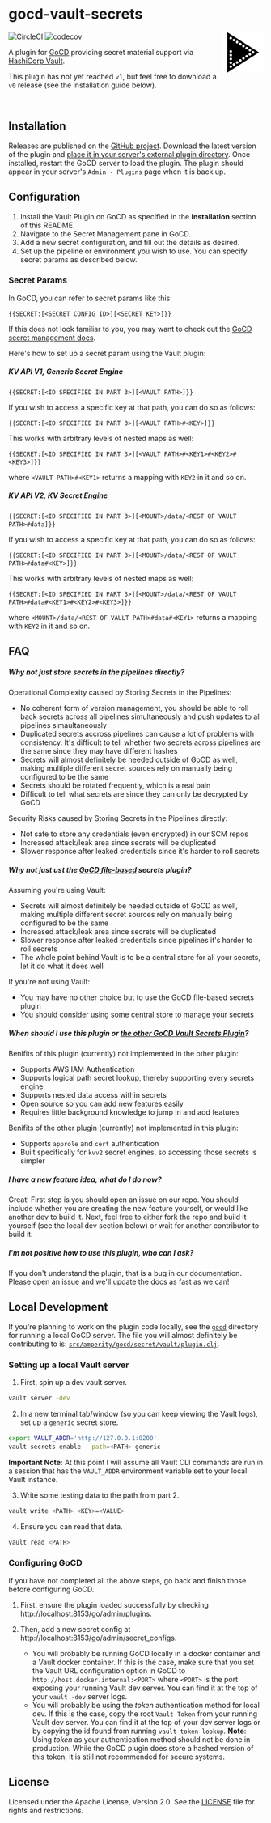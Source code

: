 gocd-vault-secrets
==================

<img height="80" width="80" align="right" src="resources/amperity/gocd/secret/vault/logo.svg"/>

[![CircleCI](https://circleci.com/gh/amperity/gocd-vault-secrets.svg?style=shield&circle-token=b9256c6d46160ab045b44cdfe5add3954dd0cbf2)](https://circleci.com/gh/amperity/gocd-vault-secrets)
[![codecov](https://codecov.io/gh/amperity/gocd-vault-secrets/branch/master/graph/badge.svg)](https://codecov.io/gh/amperity/gocd-vault-secrets)

A plugin for [GoCD](https://www.gocd.org/) providing secret material support via
[HashiCorp Vault](https://www.vaultproject.io/).

This plugin has not yet reached `v1`, but feel free to download a `v0` release (see the installation guide below).


<br/>


## Installation

Releases are published on the [GitHub project](https://github.com/amperity/gocd-vault-secrets/releases).
Download the latest version of the plugin and
[place it in your server's external plugin directory](https://docs.gocd.org/current/extension_points/plugin_user_guide.html).
Once installed, restart the GoCD server to load the plugin. The plugin should
appear in your server's `Admin - Plugins` page when it is back up.


## Configuration

1. Install the Vault Plugin on GoCD as specified in the **Installation** section of this README.
2. Navigate to the Secret Management pane in GoCD.
3. Add a new secret configuration, and fill out the details as desired.
4. Set up the pipeline or environment you wish to use. You can specify secret params as described below.

### Secret Params
In GoCD, you can refer to secret params like this:
```
{{SECRET:[<SECRET CONFIG ID>][<SECRET KEY>]}}
```

If this does not look familiar to you, you may want to check out the [GoCD secret management docs](https://docs.gocd.org/current/configuration/secrets_management.html).

Here's how to set up a secret param using the Vault plugin:

##### KV API V1, Generic Secret Engine
```
{{SECRET:[<ID SPECIFIED IN PART 3>][<VAULT PATH>]}}
```
If you wish to access a specific key at that path, you can do so as follows:
```
{{SECRET:[<ID SPECIFIED IN PART 3>][<VAULT PATH>#<KEY>]}}
```
This works with arbitrary levels of nested maps as well:
```
{{SECRET:[<ID SPECIFIED IN PART 3>][<VAULT PATH>#<KEY1>#<KEY2>#<KEY3>]}}
```
where `<VAULT PATH>#<KEY1>` returns a mapping with `KEY2` in it and so on.

##### KV API V2, KV Secret Engine
```
{{SECRET:[<ID SPECIFIED IN PART 3>][<MOUNT>/data/<REST OF VAULT PATH>#data]}}
```
If you wish to access a specific key at that path, you can do so as follows:
```
{{SECRET:[<ID SPECIFIED IN PART 3>][<MOUNT>/data/<REST OF VAULT PATH>#data#<KEY>]}}
```
This works with arbitrary levels of nested maps as well:
```
{{SECRET:[<ID SPECIFIED IN PART 3>][<MOUNT>/data/<REST OF VAULT PATH>#data#<KEY1>#<KEY2>#<KEY3>]}}
```
where `<MOUNT>/data/<REST OF VAULT PATH>#data#<KEY1>` returns a mapping with `KEY2` in it and so on.

## FAQ

##### Why not just store secrets in the pipelines directly?
Operational Complexity caused by Storing Secrets in the Pipelines:
- No coherent form of version management, you should be able to roll back secrets across all pipelines simultaneously and push updates to all pipelines simaultaneously
- Duplicated secrets accross pipelines can cause a lot of problems with consistency. It's difficult to tell whether two secrets across pipelines are the same since they may have different hashes
- Secrets will almost definitely be needed outside of GoCD as well, making multiple different secret sources rely on manually being configured to be the same
- Secrets should be rotated frequently, which is a real pain
- Difficult to tell what secrets are since they can only be decrypted by GoCD

Security Risks caused by Storing Secrets in the Pipelines directly:
- Not safe to store any credentials (even encrypted) in our SCM repos
- Increased attack/leak area since secrets will be duplicated
- Slower response after leaked credentials since it's harder to roll secrets

##### Why not just ust the [GoCD file-based](https://github.com/gocd/gocd-file-based-secrets-plugin) secrets plugin?
Assuming you're using Vault:
- Secrets will almost definitely be needed outside of GoCD as well, making multiple different secret sources rely on manually being configured to be the same
- Increased attack/leak area since secrets will be duplicated
- Slower response after leaked credentials since pipelines it's harder to roll secrets
- The whole point behind Vault is to be a central store for all your secrets, let it do what it does well

If you're not using Vault:
- You may have no other choice but to use the GoCD file-based secrets plugin
- You should consider using some central store to manage your secrets

##### When should I use this plugin or [the other GoCD Vault Secrets Plugin](https://github.com/gocd/gocd-vault-secret-plugin)?
Benifits of this plugin (currently) not implemented in the other plugin:
- Supports AWS IAM Authentication
- Supports logical path secret lookup, thereby supporting every secrets engine
- Supports nested data access within secrets
- Open source so you can add new features easily
- Requires little background knowledge to jump in and add features

Benifits of the other plugin (currently) not implemented in this plugin:
- Supports `approle` and `cert` authentication
- Built specifically for `kvv2` secret engines, so accessing those secrets is simpler

##### I have a new feature idea, what do I do now?
Great! First step is you should open an issue on our repo. You should include whether you are creating the new feature yourself, or would like another dev to build it. Next, feel free to either fork the repo and build it yourself (see the local dev section below) or wait for another contributor to build it.

##### I'm not positive how to use this plugin, who can I ask?
If you don't understand the plugin, that is a bug in our documentation. Please open an issue and we'll update the docs as fast as we can!

## Local Development

If you're planning to work on the plugin code locally, see the [`gocd`](gocd)
directory for running a local GoCD server. The file you will almost definitely be contributing to is: [`src/amperity/gocd/secret/vault/plugin.clj`](./src/amperity/gocd/secret/vault/plugin.clj).

### Setting up a local Vault server

1. First, spin up a dev vault server.
```bash
vault server -dev
```

2. In a new terminal tab/window (so you can keep viewing the Vault logs), set up a `generic` secret store.
```bash
export VAULT_ADDR='http://127.0.0.1:8200'
vault secrets enable --path=<PATH> generic
```

**Important Note**: At this point I will assume all Vault CLI commands are run in a session that has the `VAULT_ADDR` environment variable set to your local Vault instance.

3. Write some testing data to the path from part 2.
```bash
vault write <PATH> <KEY>=<VALUE>
```

4. Ensure you can read that data.
```bash
vault read <PATH>
```

### Configuring GoCD

If you have not completed all the above steps, go back and finish those before configuring GoCD.

1. First, ensure the plugin loaded successfully by checking http://localhost:8153/go/admin/plugins.

2. Then, add a new secret config at http://localhost:8153/go/admin/secret_configs.
    - You will probably be running GoCD locally in a docker container and a Vault docker container. If this is the case, make sure that you set the
    Vault URL configuration option in GoCD to `http://host.docker.internal:<PORT>` where `<PORT>` is the port exposing your running Vault dev server.
    You can find it at the top of your `vault -dev` server logs.
	- You will probably be using the *token* authentication method for local dev.
	If this is the case, copy the root `Vault Token` from your running Vault dev server. You can find it at the top of your dev server logs or by copying the id found from running `vault token lookup`.
	**Note**: Using *token* as your authentication method should not be done in production. While the GoCD plugin does store a hashed version of this token, it is still not recommended for secure systems.


## License

Licensed under the Apache License, Version 2.0. See the [LICENSE](LICENSE) file
for rights and restrictions.
